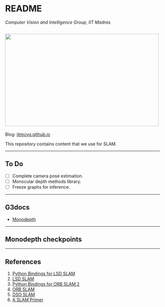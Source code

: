 # README

*Computer Vision and Intelligence Group, IIT Madras*

<img src=/avatar.png width=500 height=300></img>
---
Blog:  [iitmcvg.github.io](http://iitmcvg.github.io/)

This repository contains content that we use for SLAM.

---

## To Do

* [ ] Complete camera pose estimation.
* [ ] Monocular depth methods library.
* [ ] Freeze graphs for inference. 

---

## G3docs

* [Monodepth](g3docs/monodepth.md)

---

## Monodepth checkpoints

----

## References

1. [Python Bindings for LSD SLAM](https://github.com/pupil-labs/pySLAM)
2. [LSD SLAM](https://github.com/tum-vision/lsd_slam)
3. [Python Bindings for ORB SLAM 2](https://github.com/jskinn/ORB_SLAM2-PythonBindings)
4. [ORB SLAM](https://github.com/raulmur/ORB_SLAM)
5. [DSO SLAM](https://github.com/JakobEngel/dso)
6. [A SLAM Primer](https://youtu.be/U6vr3iNrwRA?list=PLgnQpQtFTOGQrZ4O5QzbIHgl3b1JHimN_)
